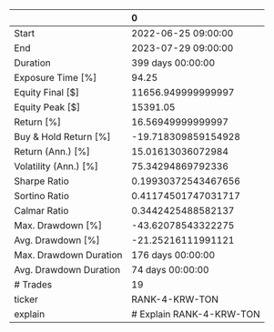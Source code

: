 |                        | 0                        |
|:-----------------------|:-------------------------|
| Start                  | 2022-06-25 09:00:00      |
| End                    | 2023-07-29 09:00:00      |
| Duration               | 399 days 00:00:00        |
| Exposure Time [%]      | 94.25                    |
| Equity Final [$]       | 11656.949999999997       |
| Equity Peak [$]        | 15391.05                 |
| Return [%]             | 16.56949999999997        |
| Buy & Hold Return [%]  | -19.718309859154928      |
| Return (Ann.) [%]      | 15.01613036072984        |
| Volatility (Ann.) [%]  | 75.34294869792336        |
| Sharpe Ratio           | 0.19930372543467656      |
| Sortino Ratio          | 0.41174501747031717      |
| Calmar Ratio           | 0.3442425488582137       |
| Max. Drawdown [%]      | -43.62078543322275       |
| Avg. Drawdown [%]      | -21.25216111991121       |
| Max. Drawdown Duration | 176 days 00:00:00        |
| Avg. Drawdown Duration | 74 days 00:00:00         |
| # Trades               | 19                       |
| ticker                 | RANK-4-KRW-TON           |
| explain                | # Explain RANK-4-KRW-TON |